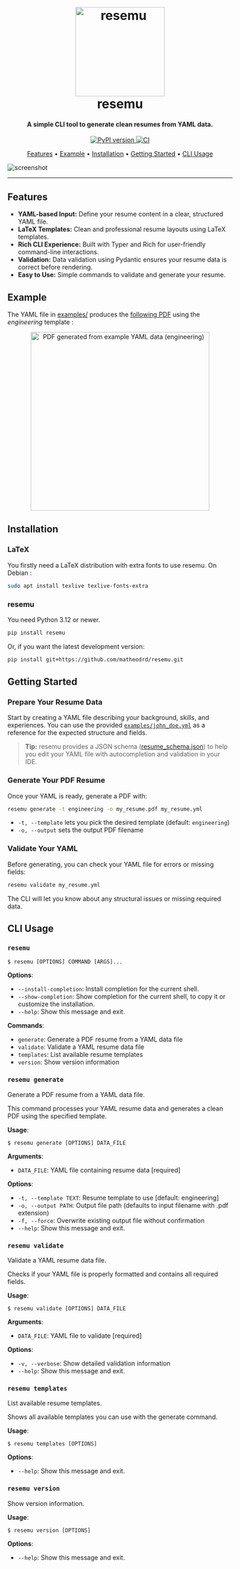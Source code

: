<h1 align="center">
  <br>
  <img src="docs/img/resemu.png" alt="resemu" width="200">
  <br>
  resemu
  <br>
</h1>

<h4 align="center">A simple CLI tool to generate clean resumes from YAML data.</h4>

<p align="center">
  <a href="https://pypi.org/project/resemu">
    <img src="https://img.shields.io/pypi/v/resemu?logo=pypi"
        alt="PyPI version">
  </a>
  <a href="https://github.com/matheodrd/resemu/actions/workflows/publish.yml">
    <img src="https://github.com/matheodrd/resemu/actions/workflows/publish.yml/badge.svg"
        alt="CI">
  </a>
</p>

<p align="center">
  <a href="#features">Features</a> •
  <a href="#example">Example</a> •
  <a href="#installation">Installation</a> •
  <a href="#getting-started">Getting Started</a> •
  <a href="#cli-usage">CLI Usage</a>
</p>

![screenshot](docs/img/resemu-demo.gif)

---

## Features

- **YAML-based Input:** Define your resume content in a clear, structured YAML file.
- **LaTeX Templates:** Clean and professional resume layouts using LaTeX templates.
- **Rich CLI Experience:** Built with Typer and Rich for user-friendly command-line interactions.
- **Validation:** Data validation using Pydantic ensures your resume data is correct before rendering.
- **Easy to Use:** Simple commands to validate and generate your resume.

## Example

The YAML file in [examples/](examples/john_doe.yml) produces the [following PDF](examples/output/john_doe.pdf) using the *engineering* template :

<div align="center">

<img src="docs/img/pdf-resume.jpg" alt="PDF generated from example YAML data (engineering)" width="400"/>
</div>

## Installation

### LaTeX

You firstly need a LaTeX distribution with extra fonts to use resemu. On Debian :

```bash
sudo apt install texlive texlive-fonts-extra
```

### resemu

You need Python 3.12 or newer.

```bash
pip install resemu
```

Or, if you want the latest development version:

```bash
pip install git+https://github.com/matheodrd/resemu.git
```

## Getting Started

### Prepare Your Resume Data

Start by creating a YAML file describing your background, skills, and experiences. You can use the provided [`examples/john_doe.yml`](examples/john_doe.yml) as a reference for the expected structure and fields.

> **Tip:** resemu provides a JSON schema ([resume_schema.json](schema/resemu.schema.json)) to help you edit your YAML file with autocompletion and validation in your IDE.

### Generate Your PDF Resume

Once your YAML is ready, generate a PDF with:

```bash
resemu generate -t engineering -o my_resume.pdf my_resume.yml
```

- `-t, --template` lets you pick the desired template (default: `engineering`)
- `-o, --output` sets the output PDF filename

### Validate Your YAML

Before generating, you can check your YAML file for errors or missing fields:

```bash
resemu validate my_resume.yml
```

The CLI will let you know about any structural issues or missing required data.

## CLI Usage

### `resemu`

```console
$ resemu [OPTIONS] COMMAND [ARGS]...
```

**Options**:

* `--install-completion`: Install completion for the current shell.
* `--show-completion`: Show completion for the current shell, to copy it or customize the installation.
* `--help`: Show this message and exit.

**Commands**:

* `generate`: Generate a PDF resume from a YAML data file
* `validate`: Validate a YAML resume data file
* `templates`: List available resume templates
* `version`: Show version information

### `resemu generate`

Generate a PDF resume from a YAML data file.

This command processes your YAML resume data and generates a clean PDF using the specified template.

**Usage**:

```console
$ resemu generate [OPTIONS] DATA_FILE
```

**Arguments**:

* `DATA_FILE`: YAML file containing resume data  [required]

**Options**:

* `-t, --template TEXT`: Resume template to use  [default: engineering]
* `-o, --output PATH`: Output file path (defaults to input filename with .pdf extension)
* `-f, --force`: Overwrite existing output file without confirmation
* `--help`: Show this message and exit.

### `resemu validate`

Validate a YAML resume data file.

Checks if your YAML file is properly formatted and contains all required fields.

**Usage**:

```console
$ resemu validate [OPTIONS] DATA_FILE
```

**Arguments**:

* `DATA_FILE`: YAML file to validate  [required]

**Options**:

* `-v, --verbose`: Show detailed validation information
* `--help`: Show this message and exit.

### `resemu templates`

List available resume templates.

Shows all available templates you can use with the generate command.

**Usage**:

```console
$ resemu templates [OPTIONS]
```

**Options**:

* `--help`: Show this message and exit.

### `resemu version`

Show version information.

**Usage**:

```console
$ resemu version [OPTIONS]
```

**Options**:

* `--help`: Show this message and exit.
